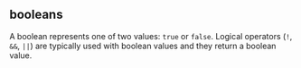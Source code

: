 ## booleans

A boolean represents one of two values: `true` or `false`. Logical operators (`!`, `&&`, `||`) are typically used with boolean values and they return a boolean value.

